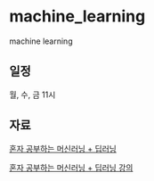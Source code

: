 # machine_learning
machine learning

## 일정
월, 수, 금 11시

## 자료
[혼자 공부하는 머신러닝 + 딥러닝](http://www.yes24.com/Product/Goods/96024871)

[혼자 공부하는 머신러닝 + 딥러닝 강의](https://www.youtube.com/watch?v=J6wehCO_c58&list=PLJN246lAkhQjoU0C4v8FgtbjOIXxSs_4Q)
